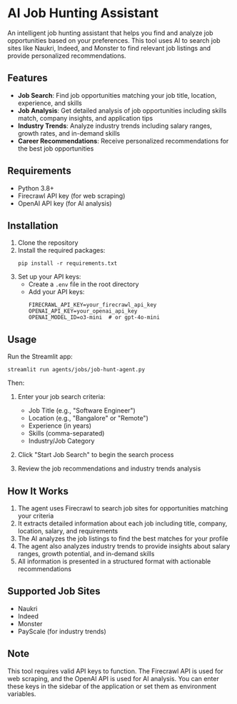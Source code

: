 # AI Job Hunting Assistant

An intelligent job hunting assistant that helps you find and analyze job opportunities based on your preferences. This tool uses AI to search job sites like Naukri, Indeed, and Monster to find relevant job listings and provide personalized recommendations.

## Features

- **Job Search**: Find job opportunities matching your job title, location, experience, and skills
- **Job Analysis**: Get detailed analysis of job opportunities including skills match, company insights, and application tips
- **Industry Trends**: Analyze industry trends including salary ranges, growth rates, and in-demand skills
- **Career Recommendations**: Receive personalized recommendations for the best job opportunities

## Requirements

- Python 3.8+
- Firecrawl API key (for web scraping)
- OpenAI API key (for AI analysis)

## Installation

1. Clone the repository
2. Install the required packages:
   ```
   pip install -r requirements.txt
   ```
3. Set up your API keys:
   - Create a `.env` file in the root directory
   - Add your API keys:
     ```
     FIRECRAWL_API_KEY=your_firecrawl_api_key
     OPENAI_API_KEY=your_openai_api_key
     OPENAI_MODEL_ID=o3-mini  # or gpt-4o-mini
     ```

## Usage

Run the Streamlit app:

```
streamlit run agents/jobs/job-hunt-agent.py
```

Then:

1. Enter your job search criteria:
   - Job Title (e.g., "Software Engineer")
   - Location (e.g., "Bangalore" or "Remote")
   - Experience (in years)
   - Skills (comma-separated)
   - Industry/Job Category

2. Click "Start Job Search" to begin the search process

3. Review the job recommendations and industry trends analysis

## How It Works

1. The agent uses Firecrawl to search job sites for opportunities matching your criteria
2. It extracts detailed information about each job including title, company, location, salary, and requirements
3. The AI analyzes the job listings to find the best matches for your profile
4. The agent also analyzes industry trends to provide insights about salary ranges, growth potential, and in-demand skills
5. All information is presented in a structured format with actionable recommendations

## Supported Job Sites

- Naukri
- Indeed
- Monster
- PayScale (for industry trends)

## Note

This tool requires valid API keys to function. The Firecrawl API is used for web scraping, and the OpenAI API is used for AI analysis. You can enter these keys in the sidebar of the application or set them as environment variables. 